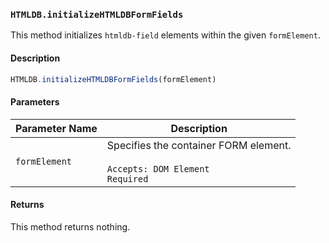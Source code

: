 ### `HTMLDB.initializeHTMLDBFormFields`

This method initializes `htmldb-field` elements within the given `formElement`.

#### Description

```javascript
HTMLDB.initializeHTMLDBFormFields(formElement)
```

#### Parameters

| Parameter Name             | Description                               |
| -------------------------- | ----------------------------------------- |
| `formElement` | Specifies the container FORM element.<br><br>`Accepts: DOM Element`<br>`Required` |

#### Returns

This method returns nothing.